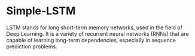 # Simple-LSTM
 LSTM stands for long short-term memory networks, used in the field of Deep Learning. It is a variety of recurrent neural networks (RNNs) that are capable of learning long-term dependencies, especially in sequence prediction problems.
